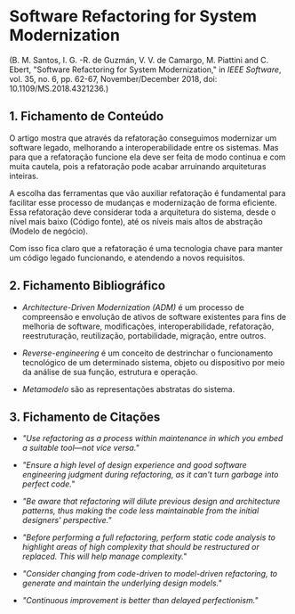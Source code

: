 # Software Refactoring for System Modernization

(B. M. Santos, I. G. -R. de Guzmán, V. V. de Camargo, M. Piattini and C. Ebert, "Software Refactoring for System Modernization," in _IEEE Software_, vol. 35, no. 6, pp. 62-67, November/December 2018, doi: 10.1109/MS.2018.4321236.)

## 1. Fichamento de Conteúdo


O artigo mostra que através da refatoração conseguimos modernizar um software legado, melhorando a interoperabilidade entre os sistemas. Mas para que a refatoração funcione ela deve ser feita de modo continua e com muita cautela, pois a refatoração pode acabar arruinando arquiteturas inteiras.

A escolha das ferramentas que vão auxiliar refatoração é fundamental para facilitar esse processo de mudanças e modernização de forma eficiente. Essa refatoração deve considerar toda a arquitetura do sistema, desde o nível mais baixo (Código fonte), até os níveis mais altos de abstração (Modelo de negócio).  

Com isso fica claro que a refatoração é uma tecnologia chave para manter um código legado funcionando, e atendendo a novos requisitos.

## 2. Fichamento Bibliográfico 

* _Architecture-Driven Modernization (ADM)_ é um processo de compreensão e envolução de ativos de software existentes para fins de melhoria de software, modificações, interoperabilidade, refatoração, reestruturação, reutilização, portabilidade, migração, entre outros.

* _Reverse-engineering_ é um conceito de destrinchar o funcionamento tecnológico de um determinado sistema, objeto ou dispositivo por meio da análise de sua função, estrutura e operação.

* _Metamodelo_ são as representações abstratas do sistema.

## 3. Fichamento de Citações 

*   _"Use refactoring as a process within maintenance in which you embed a suitable tool—not vice versa."_
    
*   _"Ensure a high level of design experience and good software engineering judgment during refactoring, as it can't turn garbage into perfect code."_
    
*   _"Be aware that refactoring will dilute previous design and architecture patterns, thus making the code less maintainable from the initial designers' perspective."_
    
*   _"Before performing a full refactoring, perform static code analysis to highlight areas of high complexity that should be restructured or replaced. This will help manage complexity."_
    
*   _"Consider changing from code-driven to model-driven refactoring, to generate and maintain the underlying design models."_

*   _"Continuous improvement is better than delayed perfectionism."_
